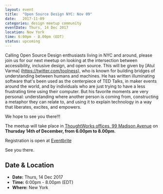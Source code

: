 ```yaml
---
layout: event
title:  "Open Source Design NYC: Nov 09"
date:   2017-11-09
categories: design meetup community
eventDate: Thurs, 14 Dec 2017
location: New York
time: 6:00pm - 8.00pm (EDT)
status: upcoming
---
```


Calling Open Source Design enthusiasts living in NYC and around, please join us for our next meetup on looking at the intersection between accessibility, inclusive design, and open source. This will be given by [Atul Varma] (https://twitter.com/toolness), who is known for building bridges of understanding between humans and machines. He has written illuminating software that's been used as the centerpiece of TED Talks, in maker events around the world, and by individuals who are just trying to have a less frustrating time using their computer. But his favorite moments are very personal: understanding where another person is coming from, constructing a metaphor they can relate to, and using it to explain technology in a way that liberates, excites, and empowers.

We hope to see you there!!!

The meetup will take place in [ThoughtWorks offices, 99 Madison Avenue](https://www.google.com/maps/place/ThoughtWorks,+Inc./@40.7446828,-73.9870632,17z/data=!4m5!3m4!1s0x89c259a7c4fab243:0x7a7b1b141a048edf!8m2!3d40.7446828!4d-73.9848745) on **Thursday 14th of December, from 6.00pm to 8.00pm**.

Registration is open at   [Eventbrite](https://www.eventbrite.com/e/open-source-design-nyc-tickets-39204607035?aff=utm_source%3Deb_email%26utm_medium%3Demail%26utm_campaign%3Dnew_event_email&utm_term=eventurl_text)

See you there.

## Date & Location

- **Date:** Thurs, 14 Dec 2017
- **Time:** 6:00pm - 8.00pm (EDT)
- **Where:** New York
